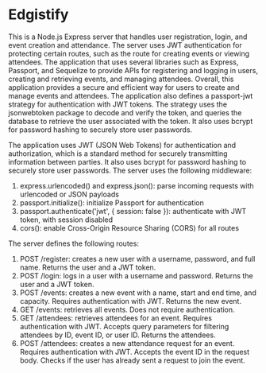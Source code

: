 # Edgistify 

This is a Node.js Express server that handles user registration, login, and event creation and attendance. The server uses JWT authentication for protecting certain routes, such as the route for creating events or viewing attendees.
The application that uses several libraries such as Express, Passport, and Sequelize to provide APIs for registering and logging in users, creating and retrieving events, and managing attendees.
Overall, this application provides a secure and efficient way for users to create and manage events and attendees.
The application also defines a passport-jwt strategy for authentication with JWT tokens. The strategy uses the jsonwebtoken package to decode and verify the token, and queries the database to retrieve the user associated with the token.
It also uses bcrypt for password hashing to securely store user passwords.

The application uses JWT (JSON Web Tokens) for authentication and authorization, which is a standard method for securely transmitting information between parties. It also uses bcrypt for password hashing to securely store user passwords.
The server uses the following middleware:
1. express.urlencoded() and express.json(): parse incoming requests with urlencoded or JSON payloads
2. passport.initialize(): initialize Passport for authentication
3. passport.authenticate('jwt', { session: false }): authenticate with JWT token, with session disabled
4. cors(): enable Cross-Origin Resource Sharing (CORS) for all routes

The server defines the following routes:

1. POST /register: creates a new user with a username, password, and full name. Returns the user and a JWT token.
2. POST /login: logs in a user with a username and password. Returns the user and a JWT token.
3. POST /events: creates a new event with a name, start and end time, and capacity. Requires authentication with JWT. Returns the new event.
4. GET /events: retrieves all events. Does not require authentication.
5. GET /attendees: retrieves attendees for an event. Requires authentication with JWT. Accepts query parameters for filtering attendees by ID, event ID, or user ID. Returns the attendees.
6. POST /attendees: creates a new attendance request for an event. Requires authentication with JWT. Accepts the event ID in the request body. Checks if the user has already sent a request to join the event.

